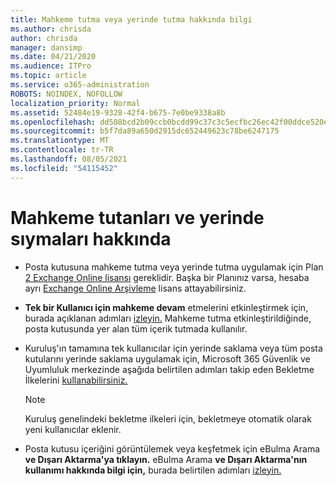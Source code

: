 ```yaml
---
title: Mahkeme tutma veya yerinde tutma hakkında bilgi
ms.author: chrisda
author: chrisda
manager: dansimp
ms.date: 04/21/2020
ms.audience: ITPro
ms.topic: article
ms.service: o365-administration
ROBOTS: NOINDEX, NOFOLLOW
localization_priority: Normal
ms.assetid: 52484e19-9328-42f4-b675-7e0be9338a8b
ms.openlocfilehash: dd508bcd2b09ccb0bcdd99c37c3c5ecfbc26ec42f00ddce520ef8e73e3aef436
ms.sourcegitcommit: b5f7da89a650d2915dc652449623c78be6247175
ms.translationtype: MT
ms.contentlocale: tr-TR
ms.lasthandoff: 08/05/2021
ms.locfileid: "54115452"
---
```

# <a name="about-litigation-holds-and-in-place-holds"></a>Mahkeme tutanları ve yerinde sıymaları hakkında

- Posta kutusuna mahkeme tutma veya yerinde tutma uygulamak için Plan [2 Exchange Online lisansı](https://docs.microsoft.com/office365/servicedescriptions/office-365-platform-service-description/office-365-plan-options) gereklidir. Başka bir Planınız varsa, hesaba ayrı [Exchange Online Arşivleme](https://docs.microsoft.com/office365/servicedescriptions/exchange-online-archiving-service-description/exchange-online-archiving-service-description) lisans attayabilirsiniz. 
    
- **Tek bir Kullanıcı için mahkeme devam** etmelerini etkinleştirmek için, burada açıklanan adımları [izleyin.](https://docs.microsoft.com/microsoft-365/compliance/create-a-litigation-hold?view=o365-worldwide#place-a-mailbox-on-litigation-hold) Mahkeme tutma etkinleştirildiğinde, posta kutusunda yer alan tüm içerik tutmada kullanılır.
    
- Kuruluş'ın  tamamına tek kullanıcılar için yerinde saklama veya tüm posta kutularını yerinde saklama uygulamak için, Microsoft 365 Güvenlik ve Uyumluluk merkezinde aşağıda belirtilen adımları takip eden Bekletme İlkelerini [kullanabilirsiniz.](https://docs.microsoft.com/microsoft-365/compliance/retention-policies)
    
    > [!NOTE]
    > Kuruluş genelindeki bekletme ilkeleri için, bekletmeye otomatik olarak yeni kullanıcılar eklenir. 
  
- Posta kutusu içeriğini görüntülemek veya keşfetmek için eBulma Arama **ve Dışarı Aktarma'ya tıklayın.** eBulma Arama **ve Dışarı Aktarma'nın kullanımı hakkında bilgi için,** burada belirtilen adımları [izleyin.](https://docs.microsoft.com/microsoft-365/compliance/export-search-results)
    

